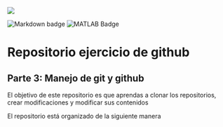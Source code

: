 
![ ](https://img.shields.io/badge/FECHA:27_02_24:-V_0.1.0-orange)

![Markdown badge](https://img.shields.io/badge/markdown-3670A0.svg?style=for-the-badge&logo=markdown&logoColor=white) 
![MATLAB Badge](https://custom-icon-badges.herokuapp.com/badge/MATLAB-3670A0.svg?logo=MATLAB&style=for-the-badge&labelColor=3670A0)

# Repositorio ejercicio de github
## Parte 3: Manejo de git y github

El objetivo de este repositorio es que aprendas a clonar los repositorios, crear modificaciones y modificar sus contenidos

El repositorio está organizado de la siguiente manera 